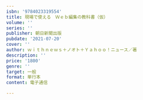 ```yaml
---
isbn: '9784023319554'
title: 現場で使える　Ｗｅｂ編集の教科書（仮）
volume: ''
series: ''
publisher: 朝日新聞出版
pubdate: '2021-07-20'
cover: ''
author: ｗｉｔｈｎｅｗｓ＋ノオト＋Ｙａｈｏｏ！ニュース／著
description: ''
price: '1800'
genre: ''
target: 一般
format: 単行本
content: 電子通信

---
```


